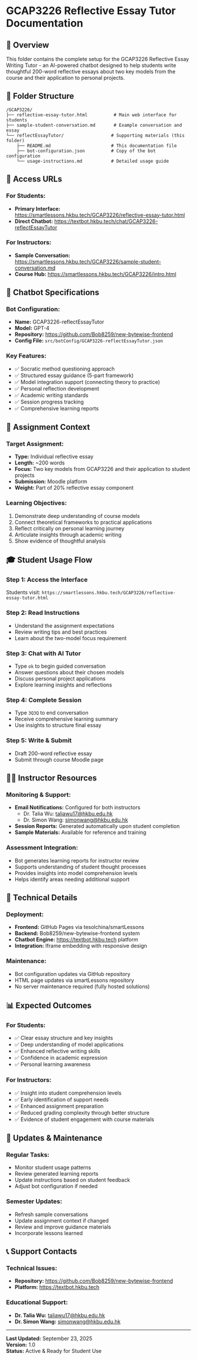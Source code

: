 # GCAP3226 Reflective Essay Tutor Documentation

## 🎯 Overview

This folder contains the complete setup for the GCAP3226 Reflective Essay Writing Tutor - an AI-powered chatbot designed to help students write thoughtful 200-word reflective essays about two key models from the course and their application to personal projects.

## 📁 Folder Structure

```
/GCAP3226/
├── reflective-essay-tutor.html          # Main web interface for students
├── sample-student-conversation.md       # Example conversation and essay
└── reflectEssayTutor/                  # Supporting materials (this folder)
    ├── README.md                       # This documentation file
    ├── bot-configuration.json          # Copy of the bot configuration
    └── usage-instructions.md           # Detailed usage guide
```

## 🔗 Access URLs

### **For Students:**
- **Primary Interface:** https://smartlessons.hkbu.tech/GCAP3226/reflective-essay-tutor.html
- **Direct Chatbot:** https://textbot.hkbu.tech/chat/GCAP3226-reflectEssayTutor

### **For Instructors:**
- **Sample Conversation:** https://smartlessons.hkbu.tech/GCAP3226/sample-student-conversation.md
- **Course Hub:** https://smartlessons.hkbu.tech/GCAP3226/intro.html

## 🤖 Chatbot Specifications

### **Bot Configuration:**
- **Name:** GCAP3226-reflectEssayTutor
- **Model:** GPT-4
- **Repository:** https://github.com/Bob8259/new-bytewise-frontend
- **Config File:** `src/botConfig/GCAP3226-reflectEssayTutor.json`

### **Key Features:**
- ✅ Socratic method questioning approach
- ✅ Structured essay guidance (5-part framework)
- ✅ Model integration support (connecting theory to practice)
- ✅ Personal reflection development
- ✅ Academic writing standards
- ✅ Session progress tracking
- ✅ Comprehensive learning reports

## 📝 Assignment Context

### **Target Assignment:**
- **Type:** Individual reflective essay
- **Length:** ~200 words
- **Focus:** Two key models from GCAP3226 and their application to student projects
- **Submission:** Moodle platform
- **Weight:** Part of 20% reflective essay component

### **Learning Objectives:**
1. Demonstrate deep understanding of course models
2. Connect theoretical frameworks to practical applications
3. Reflect critically on personal learning journey
4. Articulate insights through academic writing
5. Show evidence of thoughtful analysis

## 🎓 Student Usage Flow

### **Step 1: Access the Interface**
Students visit: `https://smartlessons.hkbu.tech/GCAP3226/reflective-essay-tutor.html`

### **Step 2: Read Instructions**
- Understand the assignment expectations
- Review writing tips and best practices
- Learn about the two-model focus requirement

### **Step 3: Chat with AI Tutor**
- Type `ok` to begin guided conversation
- Answer questions about their chosen models
- Discuss personal project applications
- Explore learning insights and reflections

### **Step 4: Complete Session**
- Type `3Q3Q` to end conversation
- Receive comprehensive learning summary
- Use insights to structure final essay

### **Step 5: Write & Submit**
- Draft 200-word reflective essay
- Submit through course Moodle page

## 👨‍🏫 Instructor Resources

### **Monitoring & Support:**
- **Email Notifications:** Configured for both instructors
  - Dr. Talia Wu: taliawu17@hkbu.edu.hk
  - Dr. Simon Wang: simonwang@hkbu.edu.hk
- **Session Reports:** Generated automatically upon student completion
- **Sample Materials:** Available for reference and training

### **Assessment Integration:**
- Bot generates learning reports for instructor review
- Supports understanding of student thought processes
- Provides insights into model comprehension levels
- Helps identify areas needing additional support

## 🔧 Technical Details

### **Deployment:**
- **Frontend:** GitHub Pages via tesolchina/smartLessons
- **Backend:** Bob8259/new-bytewise-frontend system
- **Chatbot Engine:** https://textbot.hkbu.tech platform
- **Integration:** Iframe embedding with responsive design

### **Maintenance:**
- Bot configuration updates via GitHub repository
- HTML page updates via smartLessons repository
- No server maintenance required (fully hosted solutions)

## 📊 Expected Outcomes

### **For Students:**
- ✅ Clear essay structure and key insights
- ✅ Deep understanding of model applications
- ✅ Enhanced reflective writing skills
- ✅ Confidence in academic expression
- ✅ Personal learning awareness

### **For Instructors:**
- ✅ Insight into student comprehension levels
- ✅ Early identification of support needs
- ✅ Enhanced assignment preparation
- ✅ Reduced grading complexity through better structure
- ✅ Evidence of student engagement with course materials

## 🔄 Updates & Maintenance

### **Regular Tasks:**
- Monitor student usage patterns
- Review generated learning reports
- Update instructions based on student feedback
- Adjust bot configuration if needed

### **Semester Updates:**
- Refresh sample conversations
- Update assignment context if changed
- Review and improve guidance materials
- Incorporate lessons learned

## 📞 Support Contacts

### **Technical Issues:**
- **Repository:** https://github.com/Bob8259/new-bytewise-frontend
- **Platform:** https://textbot.hkbu.tech

### **Educational Support:**
- **Dr. Talia Wu:** taliawu17@hkbu.edu.hk
- **Dr. Simon Wang:** simonwang@hkbu.edu.hk

---

**Last Updated:** September 23, 2025  
**Version:** 1.0  
**Status:** Active & Ready for Student Use